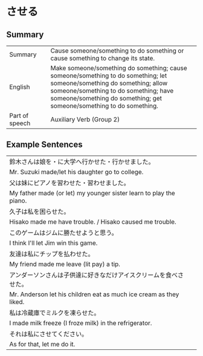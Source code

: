 # させる

## Summary

<table><tr>   <td>Summary<td>   <td>Cause someone/something to do something or cause something to change its state.</td><tr><tr>   <td>English<td>   <td>Make someone/something do something; cause someone/something to do something; let someone/something do something; allow someone/something to do something; have someone/something do something; get someone/something to do something.</td><tr><tr>   <td>Part of speech<td>   <td>Auxiliary Verb (Group 2)</td><tr></table></table></table>

## Example Sentences

<table><tr><td>鈴木さんは娘を・に大学へ行かせた・行かせました。<td><tr><tr><td>Mr. Suzuki made/let his daughter go to college.<td><tr><tr><td>父は妹にピアノを習わせた・習わせました。<td><tr><tr><td>My father made (or let) my younger sister learn to play the piano.<td><tr><tr><td>久子は私を困らせた。<td><tr><tr><td>Hisako made me have trouble. / Hisako caused me trouble.<td><tr><tr><td>このゲームはジムに勝たせようと思う。<td><tr><tr><td>I think I'll let Jim win this game.<td><tr><tr><td>友達は私にチップを払わせた。<td><tr><tr><td>My friend made me leave (lit pay) a tip.<td><tr><tr><td>アンダーソンさんは子供達に好きなだけアイスクリームを食べさせた。<td><tr><tr><td>Mr. Anderson let his children eat as much ice cream as they liked.<td><tr><tr><td>私は冷蔵庫でミルクを凍らせた。<td><tr><tr><td>I made milk freeze (I froze milk) in the refrigerator.<td><tr><tr><td>それは私にさせてください。<td><tr><tr><td>As for that, let me do it.<td><tr></table>

